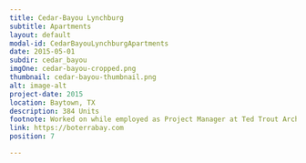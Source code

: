 ```yaml
---
title: Cedar-Bayou Lynchburg
subtitle: Apartments
layout: default
modal-id: CedarBayouLynchburgApartments
date: 2015-05-01
subdir: cedar_bayou
imgOne: cedar-bayou-cropped.png
thumbnail: cedar-bayou-thumbnail.png
alt: image-alt
project-date: 2015
location: Baytown, TX
description: 384 Units
footnote: Worked on while employed as Project Manager at Ted Trout Architects and Associates, LTD.
link: https://boterrabay.com
position: 7

---
```

